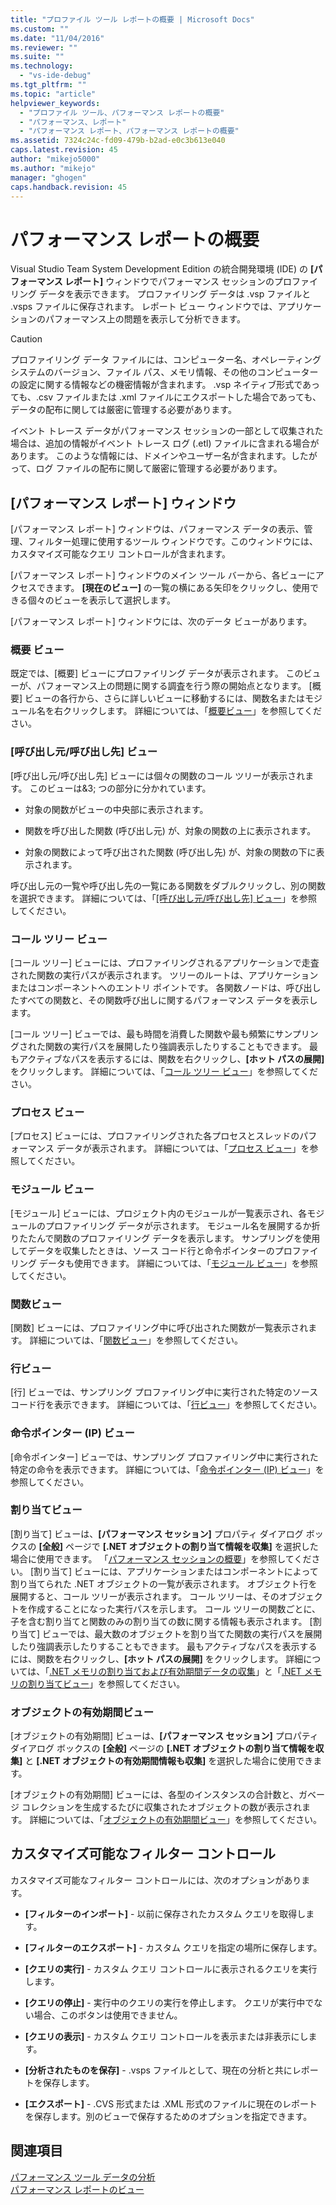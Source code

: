 ```yaml
---
title: "プロファイル ツール レポートの概要 | Microsoft Docs"
ms.custom: ""
ms.date: "11/04/2016"
ms.reviewer: ""
ms.suite: ""
ms.technology: 
  - "vs-ide-debug"
ms.tgt_pltfrm: ""
ms.topic: "article"
helpviewer_keywords: 
  - "プロファイル ツール、パフォーマンス レポートの概要"
  - "パフォーマンス、レポート"
  - "パフォーマンス レポート、パフォーマンス レポートの概要"
ms.assetid: 7324c24c-fd09-479b-b2ad-e0c3b613e040
caps.latest.revision: 45
author: "mikejo5000"
ms.author: "mikejo"
manager: "ghogen"
caps.handback.revision: 45
---
```

# <a name="performance-report-overview"></a>パフォーマンス レポートの概要
Visual Studio Team System Development Edition の統合開発環境 (IDE) の **[パフォーマンス レポート]** ウィンドウでパフォーマンス セッションのプロファイリング データを表示できます。 プロファイリング データは .vsp ファイルと .vsps ファイルに保存されます。 レポート ビュー ウィンドウでは、アプリケーションのパフォーマンス上の問題を表示して分析できます。  
  
> [!CAUTION]
>  プロファイリング データ ファイルには、コンピューター名、オペレーティング システムのバージョン、ファイル パス、メモリ情報、その他のコンピューターの設定に関する情報などの機密情報が含まれます。 .vsp ネイティブ形式であっても、.csv ファイルまたは .xml ファイルにエクスポートした場合であっても、データの配布に関しては厳密に管理する必要があります。  
>   
>  イベント トレース データがパフォーマンス セッションの一部として収集された場合は、追加の情報がイベント トレース ログ (.etl) ファイルに含まれる場合があります。 このような情報には、ドメインやユーザー名が含まれます。したがって、ログ ファイルの配布に関して厳密に管理する必要があります。  
  
## <a name="performance-report-window"></a>[パフォーマンス レポート] ウィンドウ  
 [パフォーマンス レポート] ウィンドウは、パフォーマンス データの表示、管理、フィルター処理に使用するツール ウィンドウです。このウィンドウには、カスタマイズ可能なクエリ コントロールが含まれます。  
  
 [パフォーマンス レポート] ウィンドウのメイン ツール バーから、各ビューにアクセスできます。 **[現在のビュー]** の一覧の横にある矢印をクリックし、使用できる個々のビューを表示して選択します。  
  
 [パフォーマンス レポート] ウィンドウには、次のデータ ビューがあります。  
  
### <a name="summary-view"></a>概要 ビュー  
 既定では、[概要] ビューにプロファイリング データが表示されます。 このビューが、パフォーマンス上の問題に関する調査を行う際の開始点となります。 [概要] ビューの各行から、さらに詳しいビューに移動するには、関数名またはモジュール名を右クリックします。 詳細については、「[概要ビュー](../profiling/summary-view.md)」を参照してください。  
  
### <a name="callercallee-view"></a>[呼び出し元/呼び出し先] ビュー  
 [呼び出し元/呼び出し先] ビューには個々の関数のコール ツリーが表示されます。 このビューは&3; つの部分に分かれています。  
  
-   対象の関数がビューの中央部に表示されます。  
  
-   関数を呼び出した関数 (呼び出し元) が、対象の関数の上に表示されます。  
  
-   対象の関数によって呼び出された関数 (呼び出し先) が、対象の関数の下に表示されます。  
  
 呼び出し元の一覧や呼び出し先の一覧にある関数をダブルクリックし、別の関数を選択できます。 詳細については、「[[呼び出し元/呼び出し先] ビュー](../profiling/caller-callee-view.md)」を参照してください。  
  
### <a name="call-tree-view"></a>コール ツリー ビュー  
 [コール ツリー] ビューには、プロファイリングされるアプリケーションで走査された関数の実行パスが表示されます。 ツリーのルートは、アプリケーションまたはコンポーネントへのエントリ ポイントです。 各関数ノードは、呼び出したすべての関数と、その関数呼び出しに関するパフォーマンス データを表示します。  
  
 [コール ツリー] ビューでは、最も時間を消費した関数や最も頻繁にサンプリングされた関数の実行パスを展開したり強調表示したりすることもできます。 最もアクティブなパスを表示するには、関数を右クリックし、**[ホット パスの展開]** をクリックします。 詳細については、「[コール ツリー ビュー](../profiling/call-tree-view.md)」を参照してください。  
  
### <a name="process-view"></a>プロセス ビュー  
 [プロセス] ビューには、プロファイリングされた各プロセスとスレッドのパフォーマンス データが表示されます。 詳細については、「[プロセス ビュー](../profiling/process-view.md)」を参照してください。  
  
### <a name="modules-view"></a>モジュール ビュー  
 [モジュール] ビューには、プロジェクト内のモジュールが一覧表示され、各モジュールのプロファイリング データが示されます。 モジュール名を展開するか折りたたんで関数のプロファイリング データを表示します。 サンプリングを使用してデータを収集したときは、ソース コード行と命令ポインターのプロファイリング データも使用できます。 詳細については、「[モジュール ビュー](../profiling/modules-view.md)」を参照してください。  
  
### <a name="functions-view"></a>関数ビュー  
 [関数] ビューには、プロファイリング中に呼び出された関数が一覧表示されます。 詳細については、「[関数ビュー](../profiling/functions-view.md)」を参照してください。  
  
### <a name="line-view"></a>行ビュー  
 [行] ビューでは、サンプリング プロファイリング中に実行された特定のソース コード行を表示できます。 詳細については、「[行ビュー](../profiling/lines-view.md)」を参照してください。  
  
### <a name="instruction-pointer-ip-view"></a>命令ポインター (IP) ビュー  
 [命令ポインター] ビューでは、サンプリング プロファイリング中に実行された特定の命令を表示できます。 詳細については、「[命令ポインター (IP) ビュー](../profiling/instruction-pointers-ips-view.md)」を参照してください。  
  
### <a name="allocation-view"></a>割り当てビュー  
 [割り当て] ビューは、**[パフォーマンス セッション]** プロパティ ダイアログ ボックスの **[全般]** ページで **[.NET オブジェクトの割り当て情報を収集]** を選択した場合に使用できます。 「[パフォーマンス セッションの概要](../profiling/performance-session-overview.md)」を参照してください。 [割り当て] ビューには、アプリケーションまたはコンポーネントによって割り当てられた .NET オブジェクトの一覧が表示されます。 オブジェクト行を展開すると、コール ツリーが表示されます。 コール ツリーは、そのオブジェクトを作成することになった実行パスを示します。 コール ツリーの関数ごとに、子を含む割り当てと関数のみの割り当ての数に関する情報も表示されます。 [割り当て] ビューでは、最大数のオブジェクトを割り当てた関数の実行パスを展開したり強調表示したりすることもできます。 最もアクティブなパスを表示するには、関数を右クリックし、**[ホット パスの展開]** をクリックします。 詳細については、「[.NET メモリの割り当ておよび有効期間データの収集](../profiling/collecting-dotnet-memory-allocation-and-lifetime-data.md)」と「[.NET メモリの割り当てビュー](../profiling/dotnet-memory-allocations-view.md)」を参照してください。  
  
### <a name="objects-lifetime-view"></a>オブジェクトの有効期間ビュー  
 [オブジェクトの有効期間] ビューは、**[パフォーマンス セッション]** プロパティ ダイアログ ボックスの **[全般]** ページの **[.NET オブジェクトの割り当て情報を収集]** と **[.NET オブジェクトの有効期間情報も収集]** を選択した場合に使用できます。  
  
 [オブジェクトの有効期間] ビューには、各型のインスタンスの合計数と、ガベージ コレクションを生成するたびに収集されたオブジェクトの数が表示されます。 詳細については、「[オブジェクトの有効期間ビュー](../profiling/object-lifetime-view.md)」を参照してください。  
  
## <a name="customizable-filter-control"></a>カスタマイズ可能なフィルター コントロール  
 カスタマイズ可能なフィルター コントロールには、次のオプションがあります。  
  
-   **[フィルターのインポート]** - 以前に保存されたカスタム クエリを取得します。  
  
-   **[フィルターのエクスポート]** - カスタム クエリを指定の場所に保存します。  
  
-   **[クエリの実行]** - カスタム クエリ コントロールに表示されるクエリを実行します。  
  
-   **[クエリの停止]** - 実行中のクエリの実行を停止します。 クエリが実行中でない場合、このボタンは使用できません。  
  
-   **[クエリの表示]** - カスタム クエリ コントロールを表示または非表示にします。  
  
-   **[分析されたものを保存]** - .vsps ファイルとして、現在の分析と共にレポートを保存します。  
  
-   **[エクスポート]** - .CVS 形式または .XML 形式のファイルに現在のレポートを保存します。別のビューで保存するためのオプションを指定できます。  
  
## <a name="see-also"></a>関連項目  
 [パフォーマンス ツール データの分析](../profiling/analyzing-performance-tools-data.md)   
 [パフォーマンス レポートのビュー](../profiling/performance-report-views.md)


<!--HONumber=Feb17_HO4-->


